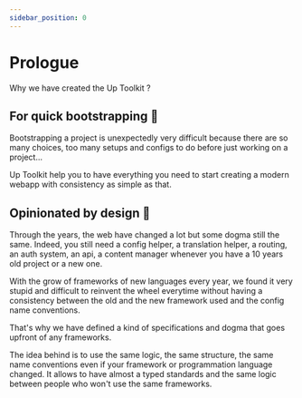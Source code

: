 ```yaml
---
sidebar_position: 0
---
```


# Prologue

Why we have created the Up Toolkit ?

## For quick bootstrapping 🚀

Bootstrapping a project is unexpectedly very difficult because there are so many choices, too many setups and configs to do before just working on a project...

Up Toolkit help you to have everything you need to start creating a modern webapp with consistency as simple as that.

## Opinionated by design 🥸

Through the years, the web have changed a lot but some dogma still the same. Indeed, you still need a config helper, a translation helper, a routing, an auth system, an api, a content manager whenever you have a 10 years old project or a new one.

With the grow of frameworks of new languages every year, we found it very stupid and difficult to reinvent the wheel everytime without having a consistency between the old and the new framework used and the config name conventions.

That's why we have defined a kind of specifications and dogma that goes upfront of any frameworks. 

The idea behind is to use the same logic, the same structure, the same name conventions even if your framework or programmation language changed. It allows to have almost a typed standards and the same logic between people who won't use the same frameworks.



